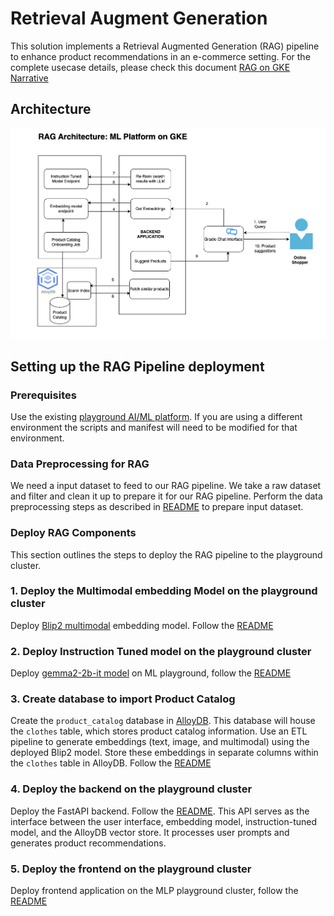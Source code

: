 # Retrieval Augment Generation

This solution implements a Retrieval Augmented Generation (RAG) pipeline to
enhance product recommendations in an e-commerce setting. For the complete
usecase details, please check this document
[RAG on GKE Narrative](/docs/use-cases/rag-pipeline/README.md)

## Architecture

![RAG Architecture](/docs/use-cases/rag-pipeline/images/arch-rag-architecture-flow.png)

## Setting up the RAG Pipeline deployment

### Prerequisites

Use the existing
[playground AI/ML platform](/platforms/gke-aiml/playground/README.md). If you
are using a different environment the scripts and manifest will need to be
modified for that environment.

### Data Preprocessing for RAG

We need a input dataset to feed to our RAG pipeline. We take a raw dataset and
filter and clean it up to prepare it for our RAG pipeline. Perform the data
preprocessing steps as described in
[README](/use-cases/rag-pipeline/data-preprocessing/README.md) to prepare input
dataset.

### Deploy RAG Components

This section outlines the steps to deploy the RAG pipeline to the playground
cluster.

### 1. Deploy the Multimodal embedding Model on the playground cluster

Deploy
[Blip2 multimodal](https://github.com/salesforce/LAVIS/blob/main/examples/blip_feature_extraction.ipynb)
embedding model. Follow the
[README](/use-cases/rag-pipeline/embedding-models/multimodal-embedding/README.md)

### 2. Deploy Instruction Tuned model on the playground cluster

Deploy [gemma2-2b-it model](https://huggingface.co/google/gemma-2b-it) on ML
playground, follow the
[README](/use-cases/rag-pipeline/instruction-tuned-model/README.md)

### 3. Create database to import Product Catalog

Create the `product_catalog` database in
[AlloyDB](https://cloud.google.com/alloydb/docs/introduction). This database
will house the `clothes` table, which stores product catalog information. Use an
ETL pipeline to generate embeddings (text, image, and multimodal) using the
deployed Blip2 model. Store these embeddings in separate columns within the
`clothes` table in AlloyDB. Follow the
[README](/use-cases/rag-pipeline/alloy-db-setup/README.md)

### 4. Deploy the backend on the playground cluster

Deploy the FastAPI backend. Follow the
[README](/use-cases/rag-pipeline/backend/README.md). This API serves as the
interface between the user interface, embedding model, instruction-tuned model,
and the AlloyDB vector store. It processes user prompts and generates product
recommendations.

### 5. Deploy the frontend on the playground cluster

Deploy frontend application on the MLP playground cluster, follow the
[README](/use-cases/rag-pipeline/frontend/README.md)
